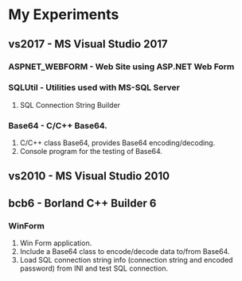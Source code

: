 # My Experiments
## vs2017 - MS Visual Studio 2017
### ASPNET_WEBFORM - Web Site using ASP.NET Web Form
### SQLUtil - Utilities used with MS-SQL Server
1. SQL Connection String Builder
### Base64 - C/C++ Base64.
1. C/C++ class Base64, provides Base64 encoding/decoding.
1. Console program for the testing of Base64.
## vs2010 - MS Visual Studio 2010
## bcb6 - Borland C++ Builder 6
### WinForm
1. Win Form application.
1. Include a Base64 class to encode/decode data to/from Base64.
1. Load SQL connection string info (connection string and encoded password) from INI and test SQL connection.
